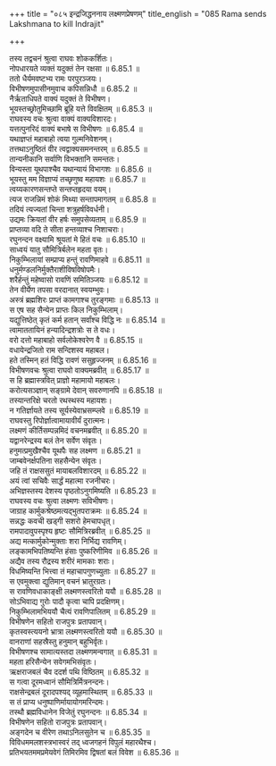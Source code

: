 +++
title = "०८५ इन्द्रजिद्धननाय लक्ष्मणप्रेषणम्"
title_english = "085 Rama sends Lakshmana to kill Indrajit"

+++

तस्य तद्वचनं श्रुत्वा राघवः शोककर्शितः।  
नोपधारयते व्यक्तं यदुक्तं तेन रक्षसा ॥ 6.85.1 ॥   
ततो धैर्यमवष्टभ्य रामः परपुरञ्जयः।  
विभीषणमुपासीनमुवाच कपिसन्निधौ ॥ 6.85.2 ॥   
नैर्ऋताधिपते वाक्यं यदुक्तं ते विभीषण।  
भूयस्तच्छ्रोतुमिच्छामि ब्रूहि यत्ते विवक्षितम् ॥ 6.85.3 ॥   
राघवस्य वचः श्रुत्वा वाक्यं वाक्यविशारदः।  
यत्तत्पुनरिदं वाक्यं बभाषे स विभीषणः ॥ 6.85.4 ॥   
यथाज्ञप्तं महाबाहो त्वया गुल्मनिवेशनम्।  
तत्तथाऽनुष्ठितं वीर त्वद्वाक्यसमनन्तरम् ॥ 6.85.5 ॥   
तान्यनीकानि सर्वाणि विभक्तानि समन्ततः।  
विन्यस्ता यूथपाश्चैव यथान्यायं विभागशः ॥ 6.85.6 ॥   
भूयस्तु मम विज्ञाप्यं तच्छृणुष्व महायशः ॥ 6.85.7 ॥   
त्वय्यकारणसन्तप्ते सन्तप्तहृदया वयम्।  
त्यज राजन्निमं शोकं मिथ्या सन्तापमागतम् ॥ 6.85.8 ॥   
तदियं त्यज्यतां चिन्ता शत्रुहर्षविवर्धनी।  
उद्यमः क्रियतां वीर हर्षः समुपसेव्यताम् ॥ 6.85.9 ॥   
प्राप्तव्या वदि ते सीता हन्तव्याश्च निशाचराः।  
रघुनन्दन वक्ष्यामि श्रूयतां मे हितं वचः ॥ 6.85.10 ॥   
साध्वयं यातु सौमित्रिर्बलेन महता वृतः।  
निकुम्भिलायां सम्प्राप्य हन्तुं रावणिमाहवे ॥ 6.85.11 ॥   
धनुर्मण्डलनिर्मुक्तैराशीविषविषोपमैः।  
शरैर्हन्तुं महेष्वासो रावणिं समितिञ्जयः ॥ 6.85.12 ॥   
तेन वीर्येण तपसा वरदानात् स्वयम्भुवः।  
अस्त्रं ब्रह्मशिरः प्राप्तं कामगाश्च तुरङ्गमाः ॥ 6.85.13 ॥   
स एष सह सैन्येन प्राप्तः किल निकुम्भिलाम्।  
यद्युत्तिष्ठेत् कृतं कर्म हतान् सर्वांश्च विद्धि नः ॥ 6.85.14 ॥   
त्वामाततायिनं हन्यादिन्द्रशत्रोः स ते वधः।  
वरो दत्तो महाबाहो सर्वलोकेश्वरेण वै ॥ 6.85.15 ॥   
वधायेन्द्रजितो राम सन्दिशस्व महाबल।  
हते तस्मिन् हतं विद्धि रावणं ससुहृज्जनम् ॥ 6.85.16 ॥   
विभीषणवचः श्रुत्वा राघवो वाक्यमब्रवीत् ॥ 6.85.17 ॥   
स हि ब्रह्मास्त्रवित् प्राज्ञो महामायो महाबलः।  
करोत्यसञ्ज्ञान् सङ्ग्रामे देवान् सवरुणानपि ॥ 6.85.18 ॥   
तस्यान्तरिक्षे चरतो रथस्थस्य महायशः।  
न गतिर्ज्ञायते तस्य सूर्यस्येवाभ्रसम्प्लवे ॥ 6.85.19 ॥   
राघवस्तु रिपोर्ज्ञात्वामायावीर्यं दुरात्मनः।  
लक्ष्मणं कीर्तिसम्पन्नमिदं वचनमब्रवीत् ॥ 6.85.20 ॥   
यद्वानरेन्द्रस्य बलं तेन सर्वेण संवृतः।  
हनुमत्प्रमुखैश्चैव यूथपैः सह लक्ष्मण ॥ 6.85.21 ॥   
जाम्बवेनर्क्षपतिना सहसैन्येन संवृतः।  
जहि तं राक्षससुतं मायाबलविशारदम् ॥ 6.85.22 ॥   
अयं त्वां सचिवैः सार्द्धं महात्मा रजनीचरः।  
अभिज्ञस्तस्य देशस्य पृष्ठतोऽनुगमिष्यति ॥ 6.85.23 ॥   
राघवस्य वचः श्रुत्वा लक्ष्मणः सविभीषणः।  
जाग्राह कार्मुकश्रेष्ठमत्यद्भुतपराक्रमः ॥ 6.85.24 ॥   
सन्नद्धः कवची खड्गी सशरो हेमचापधृत्।  
रामपादावुपस्पृश्य हृष्टः सौमित्रिरब्रवीत् ॥ 6.85.25 ॥   
अद्य मत्कार्मुकोन्मुक्ताः शरा निर्भिद्य रावणिम्।  
लङ्कामभिपतिष्यन्ति हंसाः पुष्करिणीमिव ॥ 6.85.26 ॥   
अद्यैव तस्य रौद्रस्य शरीरं मामकाः शराः।  
विधमिष्यन्ति भित्त्वा तं महाचापगुणच्युताः ॥ 6.85.27 ॥   
स एवमुक्त्वा द्युतिमान् वचनं भ्रातुरग्रतः।  
स रावणिवधाकाङ्क्षी लक्ष्मणस्त्वरितो ययौ ॥ 6.85.28 ॥   
सोऽभिवाद्य गुरोः पादौ कृत्वा चापि प्रदक्षिणम्।  
निकुम्भिलामभिययौ चैत्यं रावणिपालितम् ॥ 6.85.29 ॥   
विभीषणेन सहितो राजपुत्रः प्रतापवान्।  
कृतस्वस्त्ययनो भ्रात्रा लक्ष्मणस्त्वरितो ययौ ॥ 6.85.30 ॥   
वानराणां सहस्रैस्तु हनुमान् बहुभिर्वृतः।  
विभीषणश्च सामात्यस्तदा लक्ष्मणमन्वगात् ॥ 6.85.31 ॥   
महता हरिसैन्येन सवेगमभिसंवृतः।  
ऋक्षराजबलं चैव ददर्श पथि विष्ठितम् ॥ 6.85.32 ॥   
स गत्वा दूरमध्वानं सौमित्रिर्मित्रनन्दनः।  
राक्षसेन्द्रबलं दूरादपश्यद् व्यूहमास्थितम् ॥ 6.85.33 ॥   
स तं प्राप्य धनुष्पाणिर्मायायोगमरिन्दमः।  
तस्थौ ब्रह्मविधानेन विजेतुं रघुनन्दनः ॥ 6.85.34 ॥   
विभीषणेन सहितो राजपुत्रः प्रतापवान्।  
अङ्गदेन च वीरेण तथाऽनिलसुतेन च ॥ 6.85.35 ॥   
विविधममलशस्त्रभास्वरं तद् ध्वजगहनं विपुलं महारथैश्च।  
प्रतिभयतममप्रमेयवेगं तिमिरमिव द्विषतां बलं विवेश ॥ 6.85.36 ॥   
